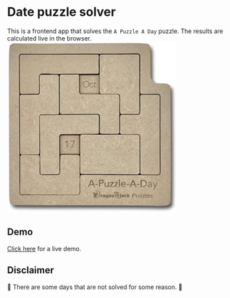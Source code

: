 # Date puzzle solver

This is a frontend app that solves the `A Puzzle A Day` puzzle. The results are calculated live in the browser.
![A puzzle a day](/a-puzzle-a-day.jpg)

## Demo

[Click here](https://m44rten1.github.io/date-puzzle-solver/) for a live demo.

## Disclaimer

🐛 There are some days that are not solved for some reason. 🤷
